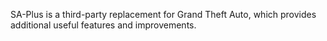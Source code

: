 SA-Plus is a third-party replacement for Grand Theft Auto, which provides additional useful features and improvements.
